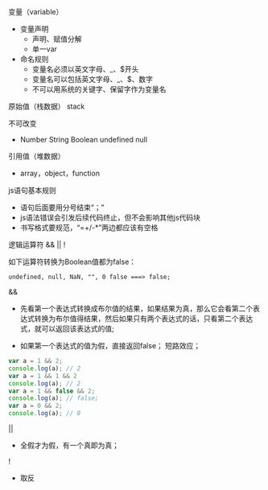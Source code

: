 
变量（variable）

- 变量声明
  - 声明、赋值分解
  - 单一var
- 命名规则
  - 变量名必须以英文字母、_、$开头
  - 变量名可以包括英文字母、_、$、数字
  - 不可以用系统的关键字、保留字作为变量名

原始值（栈数据） stack

不可改变

- Number String Boolean undefined null

引用值（堆数据）

- array，object，function

js语句基本规则

- 语句后面要用分号结束“；”
- js语法错误会引发后续代码终止，但不会影响其他js代码块
- 书写格式要规范，“=+/-*”两边都应该有空格

逻辑运算符 &&   ||    !

如下运算符转换为Boolean值都为false：

    undefined, null, NaN, "", 0 false ===> false;

&& 

- 先看第一个表达式转换成布尔值的结果，如果结果为真，那么它会看第二个表达式转换为布尔值得结果，然后如果只有两个表达式的话，只看第二个表达式，就可以返回该表达式的值;

- 如果第一个表达式的值为假，直接返回false； 短路效应；
```javascript
var a = 1 && 2;
console.log(a); // 2
var a = 1 && 1 && 2
console.log(a); // 2
var a = 1 && false && 2;
console.log(a); // false;
var a = 0 && 2;
console.log(a); // 0
```

||

- 全假才为假，有一个真即为真；

!

- 取反





